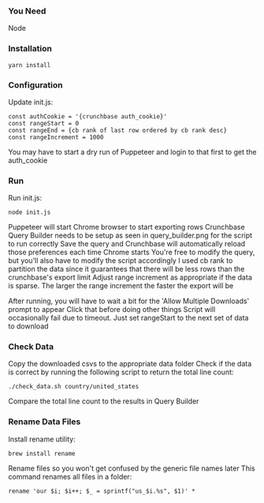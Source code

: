 ### You Need
Node

###  Installation
```
yarn install
```

### Configuration
Update init.js:
```
const authCookie = '{crunchbase auth_cookie}'
const rangeStart = 0
const rangeEnd = {cb rank of last row ordered by cb rank desc}
const rangeIncrement = 1000
```
You may have to start a dry run of Puppeteer and login to that first to get the auth_cookie

### Run
Run init.js:
```
node init.js
```
Puppeteer will start Chrome browser to start exporting rows
Crunchbase Query Builder needs to be setup as seen in query_builder.png for the script to run correctly
Save the query and Crunchbase will automatically reload those preferences each time Chrome starts
You're free to modify the query, but you'll also have to modify the script accordingly
I used cb rank to partition the data since it guarantees that there will be less rows than the crunchbase's export limit
Adjust range increment as appropriate if the data is sparse. The larger the range increment the faster the export will be

After running, you will have to wait a bit for the 'Allow Multiple Downloads' prompt to appear
Click that before doing other things
Script will occasionally fail due to timeout. Just set rangeStart to the next set of data to download

### Check Data
Copy the downloaded csvs to the appropriate data folder
Check if the data is correct by running the following script to return the total line count:
```
./check_data.sh country/united_states
```
Compare the total line count to the results in Query Builder

### Rename Data Files
Install rename utility:
```
brew install rename
```
Rename files so you won't get confused by the generic file names later
This command renames all files in a folder:
```
rename 'our $i; $i++; $_ = sprintf("us_$i.%s", $1)' *
```
